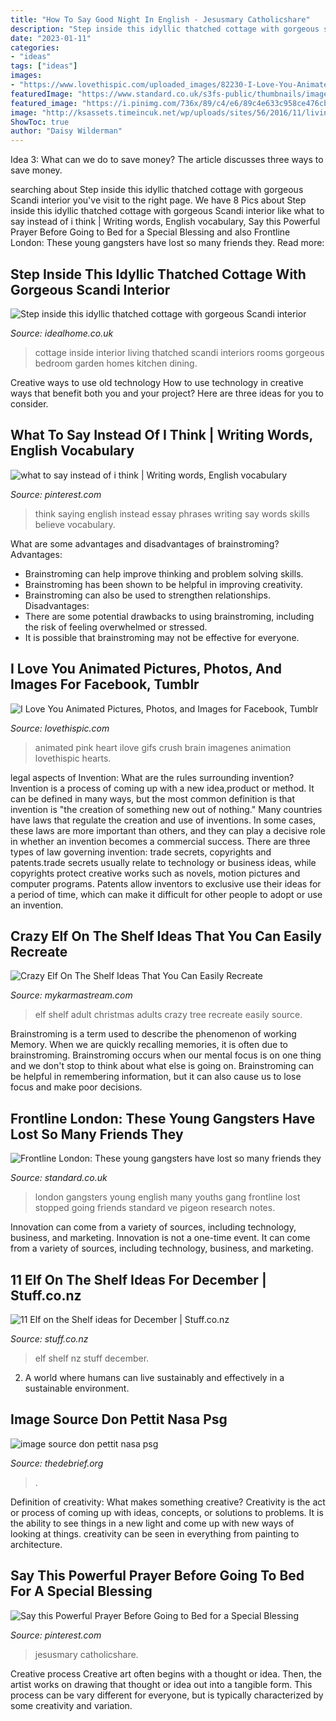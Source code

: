 ```yaml
---
title: "How To Say Good Night In English - Jesusmary Catholicshare"
description: "Step inside this idyllic thatched cottage with gorgeous scandi interior"
date: "2023-01-11"
categories:
- "ideas"
tags: ["ideas"]
images:
- "https://www.lovethispic.com/uploaded_images/82230-I-Love-You-Animated.gif?1"
featuredImage: "https://www.standard.co.uk/s3fs-public/thumbnails/image/2013/09/25/11/2gangsmain2509.jpg"
featured_image: "https://i.pinimg.com/736x/89/c4/e6/89c4e633c958ce476cb15a112e364c3e.jpg"
image: "http://ksassets.timeincuk.net/wp/uploads/sites/56/2016/11/living-room-1220x686.jpg"
ShowToc: true
author: "Daisy Wilderman"
---
```



Idea 3: What can we do to save money?
The article discusses three ways to save money.

	

		
searching about Step inside this idyllic thatched cottage with gorgeous Scandi interior you've visit to the right page. We have 8 Pics about Step inside this idyllic thatched cottage with gorgeous Scandi interior like what to say instead of i think | Writing words, English vocabulary, Say this Powerful Prayer Before Going to Bed for a Special Blessing and also Frontline London: These young gangsters have lost so many friends they. Read more:
		
    
## Step Inside This Idyllic Thatched Cottage With Gorgeous Scandi Interior

<img loading=lazy src="http://ksassets.timeincuk.net/wp/uploads/sites/56/2016/11/living-room-1220x686.jpg" onerror="this.onerror=null;this.src='https://tse1.mm.bing.net/th?id=OIP.7Olefblsgz5je9hlQP6IowHaEK&amp;pid=15.1';" alt="Step inside this idyllic thatched cottage with gorgeous Scandi interior">

_Source: idealhome.co.uk_

>cottage inside interior living thatched scandi interiors rooms gorgeous bedroom garden homes kitchen dining. 

	

Creative ways to use old technology
How to use technology in creative ways that benefit both you and your project? Here are three ideas for you to consider.

    
## What To Say Instead Of I Think | Writing Words, English Vocabulary

<img loading=lazy src="https://i.pinimg.com/736x/89/c4/e6/89c4e633c958ce476cb15a112e364c3e.jpg" onerror="this.onerror=null;this.src='https://tse4.mm.bing.net/th?id=OIP.wjhb2JOKNEkHva5ArJlmCgHaO0&amp;pid=15.1';" alt="what to say instead of i think | Writing words, English vocabulary">

_Source: pinterest.com_

>think saying english instead essay phrases writing say words skills believe vocabulary. 

	

What are some advantages and disadvantages of brainstroming?
Advantages: 
- Brainstroming can help improve thinking and problem solving skills. 
- Brainstroming has been shown to be helpful in improving creativity. 
- Brainstroming can also be used to strengthen relationships.
Disadvantages: 
- There are some potential drawbacks to using brainstroming, including the risk of feeling overwhelmed or stressed. 
- It is possible that brainstroming may not be effective for everyone.

    
## I Love You Animated Pictures, Photos, And Images For Facebook, Tumblr

<img loading=lazy src="https://www.lovethispic.com/uploaded_images/82230-I-Love-You-Animated.gif?1" onerror="this.onerror=null;this.src='https://tse2.mm.bing.net/th?id=OIP.nFraGjrUhFI9Yl0C-Zq5_QAAAA&amp;pid=15.1';" alt="I Love You Animated Pictures, Photos, and Images for Facebook, Tumblr">

_Source: lovethispic.com_

>animated pink heart ilove gifs crush brain imagenes animation lovethispic hearts. 

	

legal aspects of Invention: What are the rules surrounding invention?
Invention is a process of coming up with a new idea,product or method. It can be defined in many ways, but the most common definition is that invention is "the creation of something new out of nothing." Many countries have laws that regulate the creation and use of inventions. In some cases, these laws are more important than others, and they can play a decisive role in whether an invention becomes a commercial success.
There are three types of law governing invention: trade secrets, copyrights and patents.trade secrets usually relate to technology or business ideas, while copyrights protect creative works such as novels, motion pictures and computer programs. Patents allow inventors to exclusive use their ideas for a period of time, which can make it difficult for other people to adopt or use an invention.

    
## Crazy Elf On The Shelf Ideas That You Can Easily Recreate

<img loading=lazy src="https://mykarmastream.com/wp-content/uploads/2017/12/Elf-on-the-Shelf-Ideas-.jpg" onerror="this.onerror=null;this.src='https://tse1.mm.bing.net/th?id=OIP.tD0mHqZZMDLj-C7cc_Di7AHaKa&amp;pid=15.1';" alt="Crazy Elf On The Shelf Ideas That You Can Easily Recreate">

_Source: mykarmastream.com_

>elf shelf adult christmas adults crazy tree recreate easily source. 

	

Brainstroming is a term used to describe the phenomenon of working Memory. When we are quickly recalling memories, it is often due to brainstroming. Brainstroming occurs when our mental focus is on one thing and we don't stop to think about what else is going on. Brainstroming can be helpful in remembering information, but it can also cause us to lose focus and make poor decisions.

    
## Frontline London: These Young Gangsters Have Lost So Many Friends They

<img loading=lazy src="https://www.standard.co.uk/s3fs-public/thumbnails/image/2013/09/25/11/2gangsmain2509.jpg" onerror="this.onerror=null;this.src='https://tse2.mm.bing.net/th?id=OIP.9mzvVe4BzWIEBWQolj0OPQHaE8&amp;pid=15.1';" alt="Frontline London: These young gangsters have lost so many friends they">

_Source: standard.co.uk_

>london gangsters young english many youths gang frontline lost stopped going friends standard ve pigeon research notes. 

	

Innovation can come from a variety of sources, including technology, business, and marketing.
Innovation is not a one-time event. It can come from a variety of sources, including technology, business, and marketing.

    
## 11 Elf On The Shelf Ideas For December | Stuff.co.nz

<img loading=lazy src="https://resources.stuff.co.nz/content/dam/images/1/n/5/g/j/s/image.related.StuffLandscapeSixteenByNine.1420x800.1n5g6a.png/1512008420791.jpg" onerror="this.onerror=null;this.src='https://tse1.mm.bing.net/th?id=OIP.1i4RvLCEigiS1cYblk2PxgHaEL&amp;pid=15.1';" alt="11 Elf on the Shelf ideas for December | Stuff.co.nz">

_Source: stuff.co.nz_

>elf shelf nz stuff december. 

	

2. A world where humans can live sustainably and effectively in a sustainable environment. 

    
## Image Source Don Pettit Nasa Psg

<img loading=lazy src="https://thedebrief.org/wp-content/uploads/2021/04/Space2-1400x933.jpg" onerror="this.onerror=null;this.src='https://tse4.mm.bing.net/th?id=OIP.-ZiN0Rw4SweAnZOVk5mX0wHaE7&amp;pid=15.1';" alt="image source don pettit nasa psg">

_Source: thedebrief.org_

>. 

	

Definition of creativity: What makes something creative?
Creativity is the act or process of coming up with ideas, concepts, or solutions to problems. It is the ability to see things in a new light and come up with new ways of looking at things. creativity can be seen in everything from painting to architecture.

    
## Say This Powerful Prayer Before Going To Bed For A Special Blessing

<img loading=lazy src="https://i.pinimg.com/736x/f4/5a/a3/f45aa38c60b3dc551936f68fb3a2efe1.jpg" onerror="this.onerror=null;this.src='https://tse3.mm.bing.net/th?id=OIP.XfcwiDS3DvosH7RPj6rT_QHaLH&amp;pid=15.1';" alt="Say this Powerful Prayer Before Going to Bed for a Special Blessing">

_Source: pinterest.com_

>jesusmary catholicshare. 

	

Creative process
Creative art often begins with a thought or idea. Then, the artist works on drawing that thought or idea out into a tangible form. This process can be vary different for everyone, but is typically characterized by some creativity and variation.

